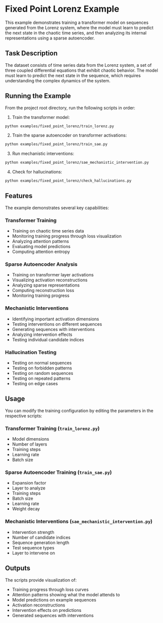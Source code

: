 # Fixed Point Lorenz Example

This example demonstrates training a transformer model on sequences generated from the Lorenz system,
where the model must learn to predict the next state in the chaotic time series, and then analyzing
its internal representations using a sparse autoencoder.

## Task Description

The dataset consists of time series data from the Lorenz system, a set of three coupled differential equations
that exhibit chaotic behavior. The model must learn to predict the next state in the sequence, which requires
understanding the complex dynamics of the system.

## Running the Example

From the project root directory, run the following scripts in order:

1. Train the transformer model:
```bash
python examples/fixed_point_lorenz/train_lorenz.py
```

2. Train the sparse autoencoder on transformer activations:
```bash
python examples/fixed_point_lorenz/train_sae.py
```

3. Run mechanistic interventions:
```bash
python examples/fixed_point_lorenz/sae_mechanistic_intervention.py
```

4. Check for hallucinations:
```bash
python examples/fixed_point_lorenz/check_hallucinations.py
```

## Features

The example demonstrates several key capabilities:

### Transformer Training
- Training on chaotic time series data
- Monitoring training progress through loss visualization
- Analyzing attention patterns
- Evaluating model predictions
- Computing attention entropy

### Sparse Autoencoder Analysis
- Training on transformer layer activations
- Visualizing activation reconstructions
- Analyzing sparse representations
- Computing reconstruction loss
- Monitoring training progress

### Mechanistic Interventions
- Identifying important activation dimensions
- Testing interventions on different sequences
- Generating sequences with interventions
- Analyzing intervention effects
- Testing individual candidate indices

### Hallucination Testing
- Testing on normal sequences
- Testing on forbidden patterns
- Testing on random sequences
- Testing on repeated patterns
- Testing on edge cases

## Usage

You can modify the training configuration by editing the parameters in the respective scripts:

### Transformer Training (`train_lorenz.py`)
- Model dimensions
- Number of layers
- Training steps
- Learning rate
- Batch size

### Sparse Autoencoder Training (`train_sae.py`)
- Expansion factor
- Layer to analyze
- Training steps
- Batch size
- Learning rate
- Weight decay

### Mechanistic Interventions (`sae_mechanistic_intervention.py`)
- Intervention strength
- Number of candidate indices
- Sequence generation length
- Test sequence types
- Layer to intervene on

## Outputs

The scripts provide visualization of:
- Training progress through loss curves
- Attention patterns showing what the model attends to
- Model predictions on example sequences
- Activation reconstructions
- Intervention effects on predictions
- Generated sequences with interventions 